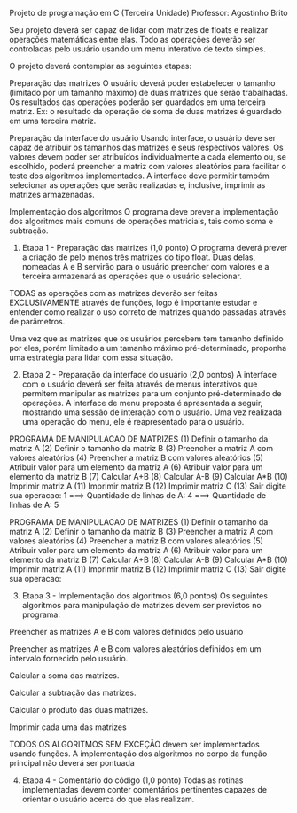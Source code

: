 Projeto de programação em C (Terceira Unidade)
Professor: Agostinho Brito

Seu projeto deverá ser capaz de lidar com matrizes de floats e realizar operações matemáticas entre elas. Todo as operações deverão ser controladas pelo usuário usando um menu interativo de texto simples.

O projeto deverá contemplar as seguintes etapas:

Preparação das matrizes
O usuário deverá poder estabelecer o tamanho (limitado por um tamanho máximo) de duas matrizes que serão trabalhadas. Os resultados das operações poderão ser guardados em uma terceira matriz. Ex: o resultado da operação de soma de duas matrizes é guardado em uma terceira matriz.

Preparação da interface do usuário
Usando interface, o usuário deve ser capaz de atribuir os tamanhos das matrizes e seus respectivos valores. Os valores devem poder ser atribuídos individualmente a cada elemento ou, se escolhido, poderá preencher a matriz com valores aleatórios para facilitar o teste dos algoritmos implementados. A interface deve permitir também selecionar as operações que serão realizadas e, inclusive, imprimir as matrizes armazenadas.

Implementação dos algoritmos
O programa deve prever a implementação dos algoritmos mais comuns de operações matriciais, tais como soma e subtração.


1. Etapa 1 - Preparação das matrizes (1,0 ponto)
O programa deverá prever a criação de pelo menos três matrizes do tipo float. Duas delas, nomeadas A e B servirão para o usuário preencher com valores e a terceira armazenará as operações que o usuário selecionar.

TODAS as operações com as matrizes deverão ser feitas EXCLUSIVAMENTE através de funções, logo é importante estudar e entender como realizar o uso correto de matrizes quando passadas através de parâmetros.

Uma vez que as matrizes que os usuários percebem tem tamanho definido por eles, porém limitado a um tamanho máximo pré-determinado, proponha uma estratégia para lidar com essa situação.

2. Etapa 2 - Preparação da interface do usuário (2,0 pontos)
A interface com o usuário deverá ser feita através de menus interativos que permitem manipular as matrizes para um conjunto pré-determinado de operações. A interface de menu proposta é apresentada a seguir, mostrando uma sessão de interação com o usuário. Uma vez realizada uma operação do menu, ele é reapresentado para o usuário.

PROGRAMA DE MANIPULACAO DE MATRIZES
 (1) Definir o tamanho da matriz A
 (2) Definir o tamanho da matriz B
 (3) Preencher a matriz A com valores aleatórios
 (4) Preencher a matriz B com valores aleatórios
 (5) Atribuir valor para um elemento da matriz A
 (6) Atribuir valor para um elemento da matriz B
 (7) Calcular A+B
 (8) Calcular A-B
 (9) Calcular A*B
(10) Imprimir matriz A
(11) Imprimir matriz B
(12) Imprimir matriz C
(13) Sair
digite sua operacao: 1
===> Quantidade de linhas de A: 4
===> Quantidade de linhas de A: 5


PROGRAMA DE MANIPULACAO DE MATRIZES
 (1) Definir o tamanho da matriz A
 (2) Definir o tamanho da matriz B
 (3) Preencher a matriz A com valores aleatórios
 (4) Preencher a matriz B com valores aleatórios
 (5) Atribuir valor para um elemento da matriz A
 (6) Atribuir valor para um elemento da matriz B
 (7) Calcular A+B
 (8) Calcular A-B
 (9) Calcular A*B
(10) Imprimir matriz A
(11) Imprimir matriz B
(12) Imprimir matriz C
(13) Sair
digite sua operacao:


3. Etapa 3 - Implementação dos algoritmos (6,0 pontos)
Os seguintes algoritmos para manipulação de matrizes devem ser previstos no programa:

Preencher as matrizes A e B com valores definidos pelo usuário

Preencher as matrizes A e B com valores aleatórios definidos em um intervalo fornecido pelo usuário.

Calcular a soma das matrizes.

Calcular a subtração das matrizes.

Calcular o produto das duas matrizes.

Imprimir cada uma das matrizes

TODOS OS ALGORITMOS SEM EXCEÇÃO devem ser implementados usando funções. A implementação dos algoritmos no corpo da função principal não deverá ser pontuada


4. Etapa 4 - Comentário do código (1,0 ponto)
Todas as rotinas implementadas devem conter comentários pertinentes capazes de orientar o usuário acerca do que elas realizam.
